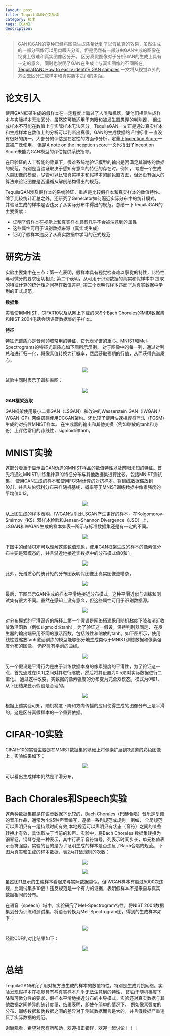 ```yaml
---
layout: post
title: TequilaGAN论文解读
category: 技术
tags: [GAN]
description: 
---
```


> GAN和GAN的变种已经将图像生成质量达到了以假乱真的效果，虽然生成的一部分图像可以用肉眼去分辨，但是仍然有一部分由GAN生成的图像在视觉上很难和真实图像区分开。
区分真假图像对于分析GAN的生成上具有一定的意义，同时也说明了GAN在生成上与真实图像的不同所在。[TequilaGAN: How to easily identify GAN samples](https://arxiv.org/abs/1807.04919)
一文将从视觉以外的方面去区分生成样本和真实赝本之间的差距。

# 论文引入 #

使用GAN框架生成的假样本在一定程度上骗过了人类和机器，使他们相信生成样本与实际样本无法区分。虽然这可能适用于肉眼和被发生器愚弄的判别器，
但生成样本不可能在数值上与实际样本无法区分。TequilaGAN一文正是通过真实样本和生成样本在数值上的分析可以判断出真假。GAN的生成数据的评判标准
一直没有很好的统一，大部分的评估是在定性的方面作分析，定量上[Inception Score](https://arxiv.org/abs/1606.03498)一直被广泛使用，
但是[A note on the inception score](https://arxiv.org/abs/1801.01973)一文也指出了Inception Score未能为GAN模型的评估提供系统指导。

在已验证的人工智能的背景下，很难系统地验证模型的输出是否满足其训练的数据的规范，特别是当验证取决于感知有意义的特征的存在时。例如，
考虑一个生成人类图像的模型，尽管可以比较真实样本和假样本的颜色直方图，但还没有强大的算法来验证图像是否遵循从解剖结构得出的规范。

TequilaGAN涉及假样本的系统验证，重点是比较假样本和真实样本的数值特性。除了比较统计汇总之外，还研究了Generator如何逼近实际分布中的统计模式，
并验证生成的样本是否违反了从实际分布中得出的规范。总结一下TequilaGAN的主要贡献：

- 证明了假样本在视觉上和真实样本具有几乎不会被注意到的属性
- 这些属性可用于识别数据来源（真实或生成）
- 证明了假样本违反了从真实数据中学习的正式规范

# 研究方法 #

实验主要集中在三点：第一点表明，假样本具有视觉检查难以察觉的特性，此特性与可微分的要求密切相关; 第二个表明，从可用于识别数据的真实和假样本中
提取的特征计算的统计矩之间存在数值差异; 第三个表明假样本违反了从真实数据中学到的正式规范。

**数据集**

实验使用MNIST，CIFAR10以及从网上下载的389个Bach Chorales的MIDI数据集和NIST 2004电话会话语音数据集的子样本。

**特征**

[特征光谱质心](http://www.citeulike.org/group/1854/article/1562527)是音频领域常用的特征，它代表光谱的重心。MNIST和Mel-Spectrograms的特征光谱质心如下图所示示例。
对于图像中的每一列，通过对列总和进行归一化，将像素值转换为行概率，然后获取预期的行值，从而获得光谱质心。

<p align="center">
    <img src="/assets/img/GAN/TequilaGAN1.png">
</p>

试验中同时表示了谱斜率图：

<p align="center">
    <img src="/assets/img/GAN/TequilaGAN2.png">
</p>

**GAN框架选取**

GAN框架使用最小二乘GAN（LSGAN）和改进的Wasserstein GAN（IWGAN / WGAN-GP）网络搭建使用DCGAN架构。还比较了使用快速梯度符号法（FGSM）生成的对抗性MNIST样本。
在生成器的输出和其他变换（例如缩放的tanh和身份）上评估常用的非线性，sigmoid和tanh。

# MNIST实验 #

这部分着重于显示由GAN伪造的MNIST样品的数值特性以及肉眼未知的特征。首先将通过MNIST训练集计算的特征分布与其他数据集进行比较，包括MNIST测试集，
使用GAN生成的样本和使用FGSM计算的对抗样本。将训练数据缩放到[0,1]，并且从伯努利分布采样随机基线，概率等于MNIST训练数据中像素强度的平均值0.13。

<p align="center">
    <img src="/assets/img/GAN/TequilaGAN3.png">
</p>

从上图生成的样本表明，IWGAN似乎比LSGAN产生更好的样本。在Kolgomorov-Smirnov（KS）双样本检验和Jensen-Shannon Divergence（JSD）上，
LSGAN和IWGAN生成的样本如表一所示与标准数据集还是有一定的不同。

<p align="center">
    <img src="/assets/img/GAN/TequilaGAN4.png">
</p>

下图中的经验CDF可以理解这些数值现象，使用GAN框架生成的样本的像素值分布主要是双模态的，并且渐近地接近实数据中的分布模式值0和1。

<p align="center">
    <img src="/assets/img/GAN/TequilaGAN5.png">
</p>

此外，光谱质心的统计矩的分布图表明假图像比真实图像更嘈杂。 

<p align="center">
    <img src="/assets/img/GAN/TequilaGAN6.png">
</p>

最后，下图显示GAN生成的样本平滑地接近分布模式，这种平滑近似与训练和测试集有很大不同。虽然在感知上没有意义，但这些属性可用于识别数据源。

<p align="center">
    <img src="/assets/img/GAN/TequilaGAN7.png">
</p>

对分布模式的平滑逼近的解释上第一个假设是网络搭建采用随机梯度下降和渐近收敛激活函数（例如sigmoid或tanh），为了验证这一假设，保持判别器固定，
在发生器的输出端采用不同的激活函数，包括线性和缩放的tanh。如下图所示，使用线性或缩放tanh激活训练的模型能够部分地生成类似于MNIST训练数据和像素强度分布的图像，
仍然具有平滑的曲线。

<p align="center">
    <img src="/assets/img/GAN/TequilaGAN8.png">
</p>

另一个假设是平滑行为是由于训练数据本身的像素强度的平滑性，为了验证这一点，首先通过在[0,1]之间对其进行缩放，然后将其设置为0.5来对实际数据进行二值化。
通过这种改变，实数据的像素强度的分布变为完全双模态，模式为0和1，从下图结果显示假设是合理的。

<p align="center">
    <img src="/assets/img/GAN/TequilaGAN9.png">
</p>

根据上述实验可知，随机梯度下降和方向传播的应用使得生成的图像分布上是平滑的，这是区分真假样本的一个重要依据。

# CIFAR-10实验 #

CIFAR-10的实验主要是在MNIST数据集的基础上将像素扩展到3通道的彩色图像上，实验结果如下：

<p align="center">
    <img src="/assets/img/GAN/TequilaGAN10.png">
</p>

可以看出生成样本仍然是平滑分布。

# Bach Chorales和Speech实验 #

这两种数据集都是在语音数据下比较的，Bach Chorales（巴赫合唱）音乐是复调的音乐作品，通常为4或5种声音编写，遵循一系列规范或规则。例如，
全局规范可以声明只有一组持续时间有效;本地规范可以声明只有状态（音符）之间的某些转换才有效，具体取决于当前的和声。实验中，将Bach Chorales
数据集转换为钢琴卷，钢琴卷是一种表示，其中行表示音符编号，列表示时间步长，单元格值表示音符强度。实验的目的是为了证明生成的样本是否违反了Bach合唱的规范。
下图为真实和生成的样本数据，表2为打破规则的次数：

<p align="center">
    <img src="/assets/img/GAN/TequilaGAN11.png">
</p>

<p align="center">
    <img src="/assets/img/GAN/TequilaGAN12.png">
</p>

虽然图11显示的生成样本看起来与实际数据类似，但IWGAN样本有超过5000次违规，比测试集多10倍！违反规范是一个有力的证据，表明假样本不是来自与真实数据相同的分布。

在语音（speech）域中，实验研究了Mel-Spectrogram特性。将NIST 2004数据集划分为训练和测试集，将语音转换为Mel-Spectrogram图，得到的生成样本如下：

<p align="center">
    <img src="/assets/img/GAN/TequilaGAN13.png">
</p>

经验CDF的对比结果如下：

<p align="center">
    <img src="/assets/img/GAN/TequilaGAN14.png">
</p>

# 总结 #

TequilaGAN研究了用对抗方法生成的样本的数值特性，特别是生成对抗网络。实验发现假样本在视觉具有与真实样本几乎无法注意到的特性，
即由于随机梯度下降和可微分性的要求，假样本平滑地接近分布的主导模式。实验还对真实数据与其他数据之间差异的统计度量，结果表明，即使在简单的情况下，
例如像素强度的分布，训练数据和伪数据之间的差异对于测试数据而言是大的，并且假数据严重违反了实际数据的规范。

谢谢观看，希望对您有所帮助，欢迎指正错误，欢迎一起讨论！！！